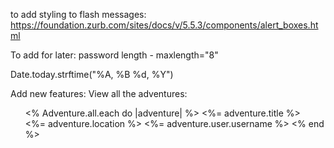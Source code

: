 to add styling to flash messages:
https://foundation.zurb.com/sites/docs/v/5.5.3/components/alert_boxes.html

To add for later:
password length - maxlength="8"


Date.today.strftime("%A, %B %d, %Y")

Add new features:
View all the adventures:
<ul>
   <%  Adventure.all.each do |adventure| %>
   <%=  adventure.title %><br>
   <%=  adventure.location %>
   <%= adventure.user.username %>
   <% end %>
  </ul>
